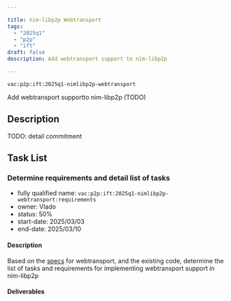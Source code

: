```yaml
---

title: nim-libp2p Webtransport
tags:
  - "2025q1"
  - "p2p"
  - "ift"
draft: false
description: Add webtransport support to nim-libp2p

---
```


`vac:p2p:ift:2025q1-nimlibp2p-webtransport`

Add webtransport supportto nim-libp2p (TODO)

## Description

TODO: detail commitment

## Task List

### Determine requirements and detail list of tasks

* fully qualified name: `vac:p2p:ift:2025q1-nimlibp2p-webtransport:requirements`
* owner: Vlado
* status: 50%
* start-date: 2025/03/03
* end-date: 2025/03/10

#### Description
Based on the [specs](https://github.com/libp2p/specs/tree/master/webtransport) for webtransport, and the existing
code, determine the list of tasks and requirements for implementing webtransport support in nim-libp2p

#### Deliverables

